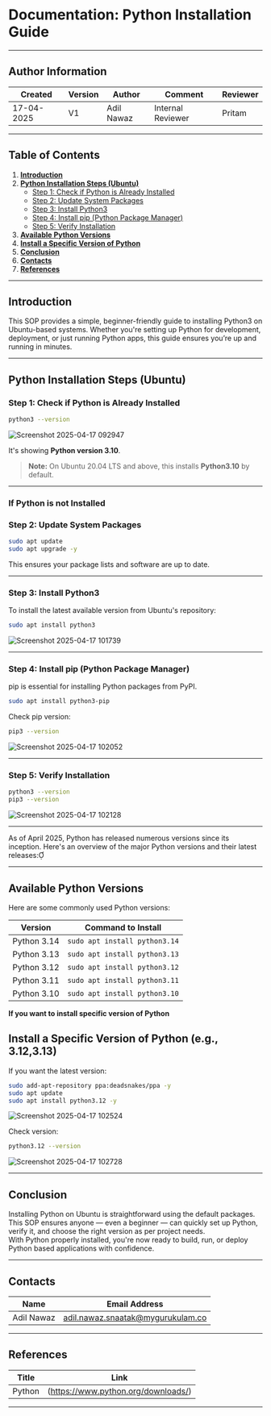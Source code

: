#  Documentation: Python Installation Guide

---
##  **Author Information**
| Created     | Version | Author        | Comment                 | Reviewer         |
|-------------|---------|---------------|-------------------------|------------------|
| 17-04-2025  | V1      | Adil Nawaz    |   Internal Reviewer     | Pritam           |

---


##  Table of Contents

1. [**Introduction**](#introduction)  
2. [**Python Installation Steps (Ubuntu)**](#python-installation-steps-ubuntu)  
   - [Step 1: Check if Python is Already Installed](#step-1-check-if-python-is-already-installed)  
   - [Step 2: Update System Packages](#step-2-update-system-packages)  
   - [Step 3: Install Python3](#step-3-install-python3)  
   - [Step 4: Install pip (Python Package Manager)](#step-4-install-pip-python-package-manager)  
   - [Step 5: Verify Installation](#step-5-verify-installation)  
3. [**Available Python Versions**](#available-python-versions)  
4. [**Install a Specific Version of Python**](#install-a-specific-version-of-python-eg-312313)  
5. [**Conclusion**](#conclusion)  
6. [**Contacts**](#contacts)  
7. [**References**](#references)

---


##  Introduction

This SOP provides a simple, beginner-friendly guide to installing Python3 on Ubuntu-based systems. Whether you're setting up Python for development, deployment, or just running Python apps, this guide ensures you’re up and running in minutes.

---

##  Python Installation Steps (Ubuntu)


### Step 1: Check if Python is Already Installed

```bash
python3 --version
```
![Screenshot 2025-04-17 092947](https://github.com/user-attachments/assets/b69f9ed7-9d5d-411a-baf6-89f5aa03879d)


It's showing **Python version 3.10**. 
>  **Note:** On Ubuntu 20.04 LTS and above, this installs **Python3.10** by default.
---

### **If Python is not Installed**

### Step 2: Update System Packages

```bash
sudo apt update
sudo apt upgrade -y
```

This ensures your package lists and software are up to date.

---

### Step 3: Install Python3

To install the latest available version from Ubuntu's repository:
```bash
sudo apt install python3 
```
![Screenshot 2025-04-17 101739](https://github.com/user-attachments/assets/21fdcbf7-67ba-464e-965c-82c937c1b09e)



---

### Step 4: Install pip (Python Package Manager)

pip is essential for installing Python packages from PyPI.

```bash
sudo apt install python3-pip 
```


Check pip version:

```bash
pip3 --version
```
![Screenshot 2025-04-17 102052](https://github.com/user-attachments/assets/9d35c4f1-8710-43c5-9dbd-8bc04db39b39)



---

### Step 5: Verify Installation

```bash
python3 --version
pip3 --version
```
![Screenshot 2025-04-17 102128](https://github.com/user-attachments/assets/858cc3e4-c6c7-479a-a9b0-592dde423efc)



---

As of April 2025, Python has released numerous versions since its inception. Here's an overview of the major Python versions and their latest releases:

---

##  Available Python Versions

Here are some commonly used Python versions:

| Version     | Command to Install           |
|---------    |------------------------------|
| Python 3.14 | `sudo apt install python3.14`|
| Python 3.13 | `sudo apt install python3.13`|
| Python 3.12 | `sudo apt install python3.12`|
| Python 3.11 | `sudo apt install python3.11`|
| Python 3.10 | `sudo apt install python3.10`|(default)


**If you want to install specific version of Python**

##   Install a Specific Version of Python (e.g., 3.12,3.13)

If you want the latest version:

```bash
sudo add-apt-repository ppa:deadsnakes/ppa -y
sudo apt update
sudo apt install python3.12 -y
```
![Screenshot 2025-04-17 102524](https://github.com/user-attachments/assets/ef098cc4-1eca-4d30-9f21-a3713bc7dc55)



Check version:
```bash
python3.12 --version
```

![Screenshot 2025-04-17 102728](https://github.com/user-attachments/assets/fecf78c4-3fbc-4b49-81a3-05c18fca4ac2)


---

##  Conclusion

Installing Python on Ubuntu is straightforward using the default packages.  
This SOP ensures anyone — even a beginner — can quickly set up Python, verify it, and choose the right version as per project needs.  
With Python properly installed, you're now ready to build, run, or deploy Python based applications with confidence.

---

## Contacts

| Name         | Email Address                                 |
|--------------|-----------------------------------------------|
| Adil Nawaz   | adil.nawaz.snaatak@mygurukulam.co             |

---

##  References

| Title     | Link                                      |
|-----------|-------------------------------------------|
| Python    | (https://www.python.org/downloads/)           |

---
